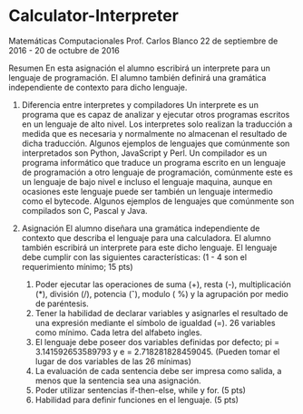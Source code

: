 # Calculator-Interpreter

Matemáticas Computacionales
Prof. Carlos Blanco
22 de septiembre de 2016 - 20 de octubre de 2016

Resumen
En esta asignación el alumno escribirá un interprete para un lenguaje de programación. El
alumno también definirá una gramática independiente de contexto para dicho lenguaje.

1. Diferencia entre interpretes y compiladores
Un interprete es un programa que es capaz de analizar y ejecutar otros programas escritos en
un lenguaje de alto nivel. Los interpretes solo realizan la traducción a medida que es necesaria y
normalmente no almacenan el resultado de dicha traducción. Algunos ejemplos de lenguajes que
comúnmente son interpretados son Python, JavaScript y Perl.
Un compilador es un programa informático que traduce un programa escrito en un lenguaje
de programación a otro lenguaje de programación, comúnmente este es un lenguaje de bajo nivel
e incluso el lenguaje maquina, aunque en ocasiones este lenguaje puede ser también un lenguaje
intermedio como el bytecode. Algunos ejemplos de lenguajes que comúnmente son compilados son C,
Pascal y Java.

2. Asignación
El alumno diseñara una gramática independiente de contexto que describa el lenguaje para una
calculadora. El alumno también escribirá un interprete para este dicho lenguaje. El lenguaje debe
cumplir con las siguientes características: (1 - 4 son el requerimiento mínimo; 15 pts)

    1. Poder ejecutar las operaciones de suma (+), resta (-), multiplicación (*), división (/), potencia
    (ˆ), modulo ( %) y la agrupación por medio de paréntesis.
    2. Tener la habilidad de declarar variables y asignarles el resultado de una expresión mediante el
    símbolo de igualdad (=). 26 variables como mínimo. Cada letra del alfabeto ingles.
    3. El lenguaje debe poseer dos variables definidas por defecto; pi = 3.141592653589793 y e =
    2.718281828459045. (Pueden tomar el lugar de dos variables de las 26 mínimas)
    4. La evaluación de cada sentencia debe ser impresa como salida, a menos que la sentencia sea
    una asignación.
    5. Poder utilizar sentencias if-then-else, while y for. (5 pts)
    6. Habilidad para definir funciones en el lenguaje. (5 pts)

